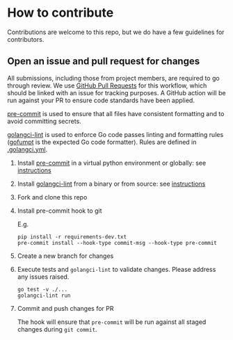 # How to contribute

Contributions are welcome to this repo, but we do have a few guidelines for
contributors.

## Open an issue and pull request for changes

All submissions, including those from project members, are required to go through
review. We use [GitHub Pull Requests](https://help.github.com/articles/about-pull-requests/)
for this workflow, which should be linked with an issue for tracking purposes.
A GitHub action will be run against your PR to ensure code standards have been
applied.

[pre-commit] is used to ensure that all files have consistent formatting and to
avoid committing secrets.

[golangci-lint] is used to enforce Go code passes linting and formatting rules
([gofumpt] is the expected Go code formatter). Rules are defined in
[.golangci.yml](.golangci.yml).

1. Install [pre-commit] in a virtual python environment or globally: see
   [instructions](https://pre-commit.com/#installation)
2. Install [golangci-lint] from a binary or from source: see
   [instructions](https://golangci-lint.run/usage/install/#local-installation)
3. Fork and clone this repo
4. Install pre-commit hook to git

   E.g.

   ```shell
   pip install -r requirements-dev.txt
   pre-commit install --hook-type commit-msg --hook-type pre-commit
   ```

5. Create a new branch for changes
6. Execute tests and `golangci-lint` to validate changes. Please address any
   issues raised.

   ```shell
   go test -v ./...
   golangci-lint run
   ```

7. Commit and push changes for PR

   The hook will ensure that `pre-commit` will be run against all staged changes
   during `git commit`.

[pre-commit]: https://pre-commit.com/
[gofumpt]: https://github.com/mvdan/gofumpt
[golangci-lint]: https://golangci-lint.run/
